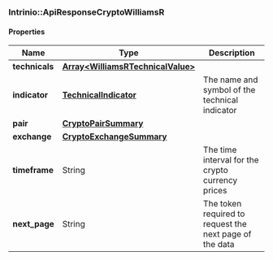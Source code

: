 

[//]: # (CLASS:Intrinio::ApiResponseCryptoWilliamsR)

[//]: # (KIND:object)

### Intrinio::ApiResponseCryptoWilliamsR

#### Properties

[//]: # (START_DEFINITION)

Name | Type | Description
------------ | ------------- | -------------
**technicals** | [**Array&lt;WilliamsRTechnicalValue&gt;**](WilliamsRTechnicalValue.md) |  &nbsp;
**indicator** | [**TechnicalIndicator**](TechnicalIndicator.md) | The name and symbol of the technical indicator &nbsp;
**pair** | [**CryptoPairSummary**](CryptoPairSummary.md) |  &nbsp;
**exchange** | [**CryptoExchangeSummary**](CryptoExchangeSummary.md) |  &nbsp;
**timeframe** | String | The time interval for the crypto currency prices &nbsp;
**next_page** | String | The token required to request the next page of the data &nbsp;

[//]: # (END_DEFINITION)


[//]: # (CONTAINED_CLASS:Intrinio::WilliamsRTechnicalValue)


[//]: # (CONTAINED_CLASS:Intrinio::TechnicalIndicator)


[//]: # (CONTAINED_CLASS:Intrinio::CryptoPairSummary)


[//]: # (CONTAINED_CLASS:Intrinio::CryptoExchangeSummary)



